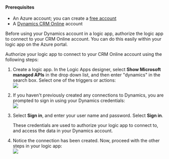 #### <a name="prerequisites"></a>Prerequisites
- An Azure account; you can create a [free account](https://azure.microsoft.com/free)
- A [Dynamics CRM Online](https://www.microsoft.com/en-us/dynamics/crm-free-trial-overview.aspx) account 

Before using your Dynamics account in a logic app, authorize the logic app to connect to your CRM Online account. You can do this easily within your logic app on the Azure portal. 

Authorize your logic app to connect to your CRM Online account using the following steps:

1. Create a logic app. In the Logic Apps designer, select **Show Microsoft managed APIs** in the drop down list, and then enter "dynamics" in the search box. Select one of the triggers or actions:  
  ![](./media/connectors-create-api-crmonline/dynamics-triggers.png)
2. If you haven't previously created any connections to Dynamics, you are prompted to sign in using your Dynamics credentials:  
  ![](./media/connectors-create-api-crmonline/dynamics-signin.png)
3. Select **Sign in**, and enter your user name and password. Select **Sign in**. 

    These credentials are used to authorize your logic app to connect to, and access the data in your Dynamics account. 
4. Notice the connection has been created. Now, proceed with the other steps in your logic app:  
  ![](./media/connectors-create-api-crmonline/dynamics-properties.png)
